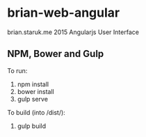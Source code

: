 # brian-web-angular
brian.staruk.me 2015 Angularjs User Interface

## NPM, Bower and Gulp
To run: 
1. npm install
2. bower install
3. gulp serve

To build (into /dist/):
1. gulp build